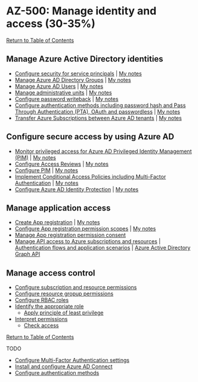 # AZ-500: Manage identity and access (30-35%)

[Return to Table of Contents](../README.md)

## Manage Azure Active Directory identities
* [Configure security for service principals](https://docs.microsoft.com/en-us/azure/active-directory/fundamentals/service-accounts-principal) | [My notes](11-Configure%20security%20for%20service%20principals.md)
* [Manage Azure AD Directory Groups](https://docs.microsoft.com/en-us/microsoft-365/enterprise/manage-microsoft-365-groups) | [My notes](12-Manage%20Azure%20AD%20directory%20groups.md)
* [Manage Azure AD Users](https://docs.microsoft.com/en-us/microsoft-365/enterprise/manage-microsoft-365-accounts) | [My notes](13-Manage%20Azure%20AD%20users.md)
* [Manage administrative units](https://docs.microsoft.com/en-us/azure/active-directory/roles/administrative-units) | [My notes](14-Manage%20administrative%20units.md)
* [Configure password writeback](https://docs.microsoft.com/en-us/azure/active-directory/authentication/concept-sspr-writeback) | [My notes](15-Configure%20password%20writeback.md)
* [Configure authentication methods including password hash and Pass Through Authentication (PTA), OAuth and passwordless](https://docs.microsoft.com/en-us/azure/active-directory/authentication/concept-authentication-methods) | [My notes](16-Configure%20authentication%20methods%20including%20password%20hash%20and%20Pass%20Through%20Authentication%20(PTA),%20OAuth,%20and%20passwordless.md)
* [Transfer Azure Subscriptions between Azure AD tenants](https://docs.microsoft.com/en-us/azure/role-based-access-control/transfer-subscription) | [My notes](17-Transfer%20Azure%20subscriptions%20between%20Azure%20AD%20tenants.md)

## Configure secure access by using Azure AD

* [Monitor privileged access for Azure AD Privileged Identity Management (PIM)](https://docs.microsoft.com/en-us/azure/active-directory/privileged-identity-management/pim-deployment-plan) | [My notes](21-Monitor%20privileged%20access%20for%20Azure%20AD%20Privileged%20Identity%20Management%20(PIM).md)
* [Configure Access Reviews](https://docs.microsoft.com/en-us/azure/active-directory/governance/access-reviews-overview) | [My notes](22-Configure%20Access%20Reviews.md)
* [Configure PIM](https://docs.microsoft.com/en-us/azure/active-directory/privileged-identity-management/pim-getting-started) | [My notes](23-Configure%20PIM.md)
* [Implement Conditional Access Policies including Multi-Factor Authentication](https://docs.microsoft.com/en-us/azure/active-directory/conditional-access/best-practices) | [My notes](24-Implement%20Conditional%20Access%20Policies%20including%20Multi-Factor%20Authentication.md)
* [Configure Azure AD Identity Protection](https://docs.microsoft.com/en-us/azure/active-directory/identity-protection/) | [My notes](25-Configure%20Azure%20AD%20Identity%20Protection.md)

## Manage application access

* [Create App registration](https://docs.microsoft.com/en-us/azure/active-directory/develop/quickstart-register-app) | [My notes](31-Create%20App%20registration.md)
* [Configure App registration permission scopes](https://docs.microsoft.com/en-us/azure/active-directory/develop/v2-permissions-and-consent) | [My notes](32-Configure%20App%20registration%20permission%20scopes.md)
* [Manage App registration permission consent](https://docs.microsoft.com/en-us/azure/active-directory/develop/consent-framework)
* [Manage API access to Azure subscriptions and resources](https://docs.microsoft.com/en-us/azure/api-management/api-management-howto-aad) | [Authentication flows and application scenarios](https://docs.microsoft.com/en-us/azure/active-directory/develop/authentication-flows-app-scenarios) | [Azure Active Directory Graph API](https://docs.microsoft.com/en-us/azure/active-directory/develop/active-directory-graph-api)

## Manage access control

* [Configure subscription and resource permissions]()
* [Configure resource gropup permissions]()
* [Configure RBAC roles]()
* [Identify the appropriate role]()
   * [Apply principle of least privilege]()
* [Interpret permissions]()
   * [Check access]()

[Return to Table of Contents](../README.md)


TODO
* [Configure Multi-Factor Authentication settings](https://docs.microsoft.com/en-us/azure/active-directory/authentication/howto-mfa-mfasettings)
* [Install and configure Azure AD Connect](https://docs.microsoft.com/en-us/azure/active-directory/hybrid/how-to-connect-install-custom)
* [Configure authentication methods](https://docs.microsoft.com/en-us/azure/security/fundamentals/choose-ad-authn)

